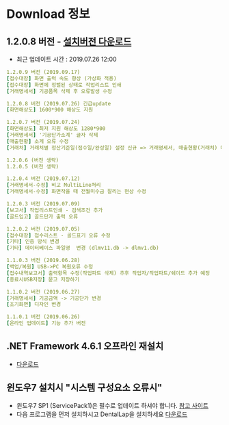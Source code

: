 # Download 정보

## 1.2.0.8 버전 - [설치버전 다운로드](support/update/download/DentalLab_install_1.2.0.9.zip)

* 최근 업데이트 시간 : 2019.07.26 12:00
```yml
1.2.0.9 버전 (2019.09.17) 
[접수대장] 화면 출력 속도 향상 (가상화 적용)
[접수대장] 화면에 정렬된 상태로 작업리스트 인쇄
[거래명세서] 기공품목 삭제 후 오류발생 수정

1.2.0.8 버전 (2019.07.26) 긴급update
[화면해상도] 1600*900 해상도 지원

1.2.0.7 버전 (2019.07.24)
[화면해상도] 최저 지원 해상도 1280*900
[거래명세서] '기공단가소계' 글자 삭제
[매출현황] 소계 오류 수정
[거래처] 거래처별 정산기준일(접수일/완성일) 설정 신규 => 거래명세서, 매출현황(거래처) 메뉴에 영향

1.2.0.6 (버전 생략)
1.2.0.5 (버전 생략)

1.2.0.4 버전 (2019.07.12)
[거래명세서-수정] 비고 MultiLine처리
[거래명세서-수정] 화면작을 때 전월미수금 잘리는 현상 수정

1.2.0.3 버전 (2019.07.09)
[보고서] 작업리스트인쇄 - 검색조건 추가
[골드입고] 골드단가 출력 오류

1.2.0.2 버전 (2019.07.05)
[접수대장] 접수리스트 - 골드표기 오류 수정
[기타] 인증 방식 변경
[기타] 데이터베이스 파일명  변경 (dlmv11.db -> dlmv1.db)

1.1.0.3 버전 (2019.06.28)
[백업/복원] USB->PC 복원오류 수정
[접수내역보고서] 출력항목 수정(작업파트 삭제) 추후 작업자/작업파트/쉐이드 추가 예정
[종료시USB저장] 묻고 저장하기

1.1.0.2 버전 (2019.06.27)
[거래명세서] 기공금액 -> 기공단가 변경
[초기화면] 디자인 변경

1.1.0.1 버전 (2019.06.26)
[온라인 업데이트] 기능 추가 버전

```

## .NET Framework 4.6.1 오프라인 재설치
* [다운로드](http://go.microsoft.com/fwlink/?LinkId=671728)

## 윈도우7 설치시 "시스템 구성요소 오류시"
* 윈도우7 SP1 (ServicePack1)은 필수로 업데이트 하셔야 합니다.
  [참고 사이트](https://support.microsoft.com/ko-kr/help/15090/windows-7-install-service-pack-1-sp1)
* 다음 프로그램을 먼저 설치하시고 DentalLap을 설치하세요
  [다운로드](support/update/download/NDP461-KB3102436-x86-x64-AllOS-ENU.zip)